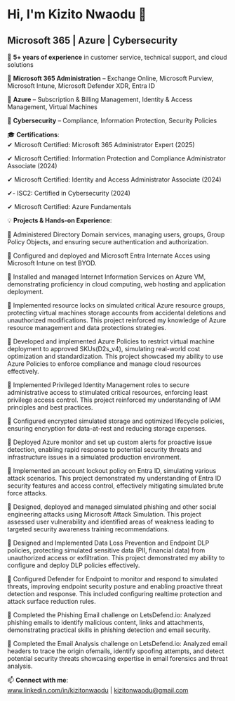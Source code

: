 # Hi, I'm Kizito Nwaodu 👋  

## Microsoft 365 | Azure | Cybersecurity  

🌟 **5+ years of experience** in customer service, technical support, and cloud solutions  

🔹 **Microsoft 365 Administration** – Exchange Online, Microsoft Purview, Microsoft Intune, Microsoft Defender XDR, Entra ID

🔹 **Azure** – Subscription & Billing Management, Identity & Access Management, Virtual Machines  

🔹 **Cybersecurity** – Compliance, Information Protection, Security Policies  

🎓 **Certifications**:  
✔ Microsoft Certified: Microsoft 365 Administrator Expert (2025) 

✔ Microsoft Certified: Information Protection and Compliance Administrator Associate (2024)

✔ Microsoft Certified: Identity and Access Administrator Associate (2024)

✔- ISC2: Certified in Cybersecurity (2024)

✔ Microsoft Certified: Azure Fundamentals  


💡 **Projects & Hands-on Experience**:  

🔹 Administered Directory Domain services, managing users, groups, Group Policy Objects, and ensuring secure
authentication and authorization.

🔹 Configured and deployed and Microsoft Entra Internate Acces using Microsoft Intune on test BYOD.

🔹 Installed and managed Internet Information Services on Azure VM, demonstrating proficiency in cloud computing, web
hosting and application deployment.

🔹 Implemented resource locks on simulated critical Azure resource groups, protecting virtual machines storage accounts
from accidental deletions and unauthorized modifications. This project reinforced my knowledge of Azure resource
management and data protections strategies.

🔹 Developed and implemented Azure Policies to restrict virtual machine deployment to approved SKUs(D2s_v4),
simulating real-world cost optimization and standardization. This project showcased my ability to use Azure Policies to
enforce compliance and manage cloud resources effectively.

🔹 Implemented Privileged Identity Management roles to secure administrative access to stimulated critical resources,
enforcing least privilege access control. This project reinforced my understanding of IAM principles and best practices.

🔹 Configured encrypted simulated storage and optimized lifecycle policies, ensuring encryption for data-at-rest and
reducing storage expenses.

🔹 Deployed Azure monitor and set up custom alerts for proactive issue detection, enabling rapid response to potential
security threats and infrastructure issues in a simulated production environment. 

🔹 Implemented an account lockout policy on Entra ID, simulating various attack scenarios. This project demonstrated my understanding of Entra ID security features and access control, effectively mitigating
simulated brute force attacks.

🔹 Designed, deployed and managed simulated phishing and other social engineering attacks using Microsoft Attack Simulation. This project assessed user vulnerability and identified areas of weakness
leading to targeted security awareness training recommendations.

🔹 Designed and Implemented Data Loss Prevention and Endpoint DLP policies, protecting simulated sensitive data (PII, financial data) from unauthorized access or exfiltration. This project demonstrated
my ability to configure and deploy DLP policies effectively.

🔹 Configured Defender for Endpoint to monitor and respond to simulated threats, improving endpoint security posture and enabling proactive threat detection and response. This included configuring realtime protection and attack surface reduction rules.

🔹 Completed the Phishing Email challenge on LetsDefend.io: Analyzed phishing emails to identify malicious content, links and attachments, demonstrating practical skills in phishing detection and email
security.

🔹 Completed the Email Analysis challenge on LetsDefend.io: Analyzed email headers to trace the origin ofemails, identify spoofing attempts, and detect potential security threats showcasing expertise in email forensics and threat analysis.


📫 **Connect with me**:  
www.linkedin.com/in/kizitonwaodu | kizitonwaodu@gmail.com 


